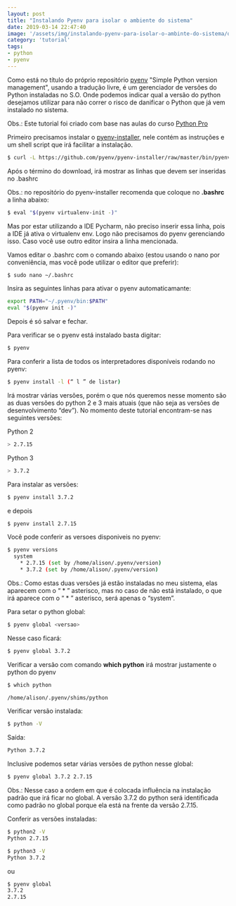 ```yaml
---
layout: post
title: "Instalando Pyenv para isolar o ambiente do sistema"
date: 2019-03-14 22:47:40
image: '/assets/img/instalando-pyenv-para-isolar-o-ambinte-do-sistema/o-que-eh-pyenv.png'
category: 'tutorial'
tags:
- python
- pyenv
---
```



Como está no título do próprio repositório [pyenv](https://github.com/pyenv/pyenv)
"Simple Python version management", usando a tradução livre, é um gerenciador de versões do Python instaladas no S.O. Onde podemos indicar qual a versão do python desejamos utilizar para não correr o risco de danificar o Python que já vem instalado no sistema.

Obs.: Este tutorial foi criado com base nas aulas do curso [Python Pro](https://www.python.pro.br/)


Primeiro precisamos instalar o [pyenv-installer](https://github.com/pyenv/pyenv-installer), nele contém as instruções e um shell script que irá facilitar a instalação.

```bash
$ curl -L https://github.com/pyenv/pyenv-installer/raw/master/bin/pyenv-installer | bash
```

Após o término do download, irá mostrar as linhas que devem ser inseridas no .bashrc

Obs.: no repositório do pyenv-installer recomenda que coloque no **.bashrc** a linha abaixo:

```bash
$ eval "$(pyenv virtualenv-init -)"
```

Mas por estar utilizando a IDE Pycharm, não preciso inserir essa linha, pois a IDE já ativa o virtualenv env. Logo não precisamos do pyenv gerenciando isso. Caso você use outro editor insira a linha mencionada.
 
Vamos editar o .bashrc com o comando abaixo (estou usando o nano por conveniência, mas você pode utilizar o editor que preferir):

```bash
$ sudo nano ~/.bashrc 
```

Insira as seguintes linhas para ativar o pyenv automaticamante:

```bash
export PATH="~/.pyenv/bin:$PATH"
eval "$(pyenv init -)"
```
Depois é só salvar e fechar.

Para verificar se o pyenv está instalado basta digitar:

```bash
$ pyenv
```

Para conferir a lista de todos os interpretadores disponíveis rodando no pyenv:

```bash
$ pyenv install -l (“ l ” de listar)
```

Irá mostrar várias versões, porém o que nós queremos nesse momento são as duas versões do python 2 e 3 mais atuais (que não seja as versões de desenvolvimento “dev”). No momento deste tutorial encontram-se nas seguintes versões:

Python 2
```bash
> 2.7.15
```

Python 3
```bash
> 3.7.2
```

Para instalar as versões:

```bash
$ pyenv install 3.7.2
```
e depois 
```bash
$ pyenv install 2.7.15
```

Você pode conferir as versoes disponiveis no pyenv:

```bash
$ pyenv versions
  system
    * 2.7.15 (set by /home/alison/.pyenv/version)
    * 3.7.2 (set by /home/alison/.pyenv/version)
```
Obs.: Como estas duas versões já estão instaladas no meu sistema, elas aparecem com o “ * ” asterisco, mas no caso de não está instalado, o que irá aparece com o  “ * ” asterisco, será apenas o “system”.

Para setar o python global:

```bash
$ pyenv global <versao>
```

Nesse caso ficará:

```bash
$ pyenv global 3.7.2
```

Verificar a versão com comando **which python** irá mostrar justamente o python do pyenv

```bash
$ which python

/home/alison/.pyenv/shims/python
```

Verificar versão instalada:

```bash
$ python -V
```

Saída:

```bash
Python 3.7.2
```

Inclusive podemos setar várias versões de python nesse global:

```bash
$ pyenv global 3.7.2 2.7.15
```
Obs.: Nesse caso a ordem em que é colocada influência na instalação padrão que irá ficar no global. A versão 3.7.2 do python será identificada como padrão no global porque ela está na frente da versão 2.7.15.

Conferir as versões instaladas:

```bash
$ python2 -V
Python 2.7.15
```
```bash
$ python3 -V
Python 3.7.2
```
ou 
```bash
$ pyenv global
3.7.2
2.7.15
```
